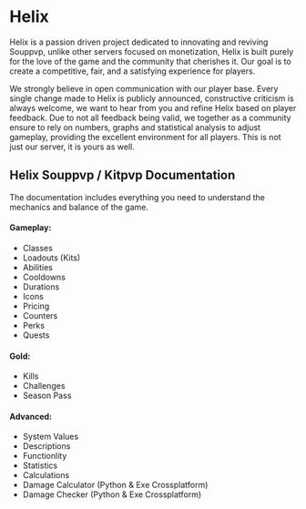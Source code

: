 # Helix
Helix is a passion driven project dedicated to innovating and reviving Souppvp, unlike other servers focused on monetization, Helix is built purely for the love of the game and the community that cherishes it. Our goal is to create a competitive, fair, and a satisfying experience for players.

We strongly believe in open communication with our player base. Every single change made to Helix is publicly announced, constructive criticism is always welcome, we want to hear from you and refine Helix based on player feedback.
Due to not all feedback being valid, we together as a community ensure to rely on numbers, graphs and statistical analysis to adjust gameplay, providing the excellent environment for all players. This is not just our server, it is yours as well.

## Helix Souppvp / Kitpvp Documentation
The documentation includes everything you need to understand the mechanics and balance of the game.

#### Gameplay:
* Classes
* Loadouts (Kits)
* Abilities
* Cooldowns
* Durations
* Icons
* Pricing
* Counters
* Perks
* Quests

#### Gold:
* Kills
* Challenges
* Season Pass

#### Advanced:
* System Values
* Descriptions
* Functionlity
* Statistics
* Calculations
* Damage Calculator (Python & Exe Crossplatform)
* Damage Checker (Python & Exe Crossplatform)
